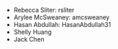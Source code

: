 * Rebecca Sliter: rsliter
* Arylee McSweaney: amcsweaney
* Hasan Abdullah: HasanAbdullah31
* Shelly Huang
* Jack Chen

